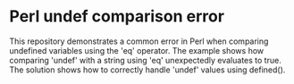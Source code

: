 # Perl undef comparison error
This repository demonstrates a common error in Perl when comparing undefined variables using the 'eq' operator.  The example shows how comparing 'undef' with a string using 'eq' unexpectedly evaluates to true. The solution shows how to correctly handle 'undef' values using defined().